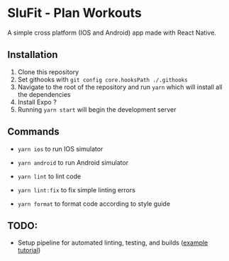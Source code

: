 # SluFit - Plan Workouts

A simple cross platform (IOS and Android) app made with React Native.

## Installation

1. Clone this repository
2. Set githooks with `git config core.hooksPath ./.githooks`
3. Navigate to the root of the repository and run `yarn` which will install all the dependencies
4. Install Expo ?
5. Running `yarn start` will begin the development server

## Commands

- `yarn ios` to run IOS simulator
- `yarn android` to run Android simulator

- `yarn lint` to lint code
- `yarn lint:fix` to fix simple linting errors
- `yarn format` to format code according to style guide

## TODO:

- Setup pipeline for automated linting, testing, and builds ([example tutorial](https://medium.com/@remi.gallego/automate-react-native-builds-with-github-actions-af54212d26dc))

